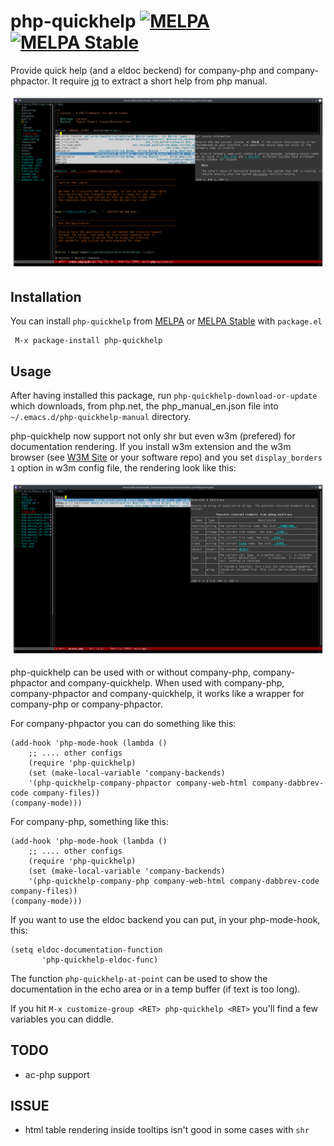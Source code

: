 # php-quickhelp [![MELPA](https://melpa.org/packages/php-quickhelp-badge.svg)](https://melpa.org/#/php-quickhelp) [![MELPA Stable](http://stable.melpa.org/packages/php-quickhelp-badge.svg)](http://stable.melpa.org/#/php-quickhelp)

Provide quick help (and a eldoc beckend) for company-php and company-phpactor.
It require [jq](https://stedolan.github.io/jq/ "Jq cmd-line json processor")
to extract a short help from php manual.

![php-quickhelp in action](php-quickhelp.png "php-quickhelp")

## Installation

You can install `php-quickhelp` from [MELPA](http://melpa.org/#/php-quickhelp)
or [MELPA Stable](http://stable.melpa.org/#/php-quickhelp) with `package.el`

```
 M-x package-install php-quickhelp
```

## Usage

After having installed this package, run `php-quickhelp-download-or-update` which
downloads, from php.net, the php_manual_en.json file
into `~/.emacs.d/php-quickhelp-manual` directory.

php-quickhelp now support not only shr but even w3m (prefered) for
documentation rendering. If you install w3m extension and the w3m
browser (see [W3M Site](http://w3m.sourceforge.net/) or your software repo) and
you set `display_borders 1` option in w3m config file, the rendering look like this:

![php-quickhelp with w3m in action](php-quickhelp-w3m.png "php-quickhelp-w3m")

php-quickhelp can be used with or without company-php, company-phpactor and company-quickhelp.
When used with company-php, company-phpactor and company-quickhelp, it works
like a wrapper for company-php or company-phpactor.

For company-phpactor you can do something like this:

``` elisp
(add-hook 'php-mode-hook (lambda ()
    ;; .... other configs
    (require 'php-quickhelp)
    (set (make-local-variable 'company-backends)
    '(php-quickhelp-company-phpactor company-web-html company-dabbrev-code company-files))
(company-mode)))

```

For company-php, something like this:

``` elisp
(add-hook 'php-mode-hook (lambda ()
    ;; .... other configs
    (require 'php-quickhelp)
    (set (make-local-variable 'company-backends)
    '(php-quickhelp-company-php company-web-html company-dabbrev-code company-files))
(company-mode)))

```

If you want to use the eldoc backend you can put, in your php-mode-hook, this:

``` elisp
(setq eldoc-documentation-function
       'php-quickhelp-eldoc-func)
```

The function `php-quickhelp-at-point` can be used to
show the documentation in the echo area or in a temp buffer (if text is too long).

If you hit `M-x customize-group <RET> php-quickhelp <RET>` you'll
find a few variables you can diddle.

## TODO

- ac-php support

## ISSUE

- html table rendering inside tooltips isn't good in some cases with `shr`

